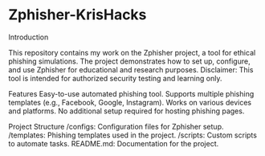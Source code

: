 # Zphisher-KrisHacks
Introduction

This repository contains my work on the Zphisher project, a tool for ethical phishing simulations. 
The project demonstrates how to set up, configure, and use Zphisher for educational and research purposes. 
Disclaimer: This tool is intended for authorized security testing and learning only.

Features
Easy-to-use automated phishing tool.
Supports multiple phishing templates (e.g., Facebook, Google, Instagram).
Works on various devices and platforms.
No additional setup required for hosting phishing pages.

Project Structure
/configs: Configuration files for Zphisher setup.
/templates: Phishing templates used in the project.
/scripts: Custom scripts to automate tasks.
README.md: Documentation for the project.
